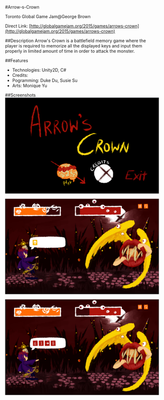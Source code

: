 #Arrow-s-Crown

Toronto Global Game Jam@George Brown

Direct Link: [http://globalgamejam.org/2015/games/arrows-crown](http://globalgamejam.org/2015/games/arrows-crown)

##Description
Arrow's Crown is a battlefield memory game where the player is required to memorize all the displayed keys and input them properly in limited amount of time in order to attack the monster. 

##Features
* Technologies: Unity2D, C#
* Credits:
 * Pogramming: Duke Du, Susie Su
 * Arts: Monique Yu

##Screenshots
![alt tag](https://github.com/sus0/Arrow-s-Crown/blob/master/Graphics/menu.png?raw=true "Menu") 


![alt tag](https://github.com/sus0/Arrow-s-Crown/blob/master/Graphics/gameplay1.png?raw=true "Gameplay")
 
![alt tag](https://github.com/sus0/Arrow-s-Crown/blob/master/Graphics/gameplay2.png?raw=true "Gameplay") 

